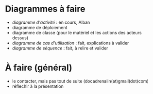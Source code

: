 Diagrammes à faire
==================

*   *diagramme d'activité* : en cours, Alban
*   diagramme de déploiement
*   diagramme de classe (pour le matériel et les actions des acteurs dessus)
*   *diagramme de cas d'utilisation* : fait, explications à valider
*   *diagramme de séquence* : fait, à relire et valider




À faire (général)
=================

*   le contacter, mais pas tout de suite (docadrenalin(at)gmail(dot)com)
*   réflechir à la présentation
